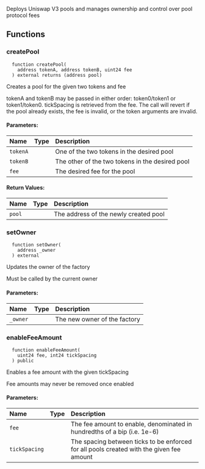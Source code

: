Deploys Uniswap V3 pools and manages ownership and control over pool protocol fees


## Functions
### createPool
```solidity
  function createPool(
    address tokenA, address tokenB, uint24 fee
  ) external returns (address pool)
```
Creates a pool for the given two tokens and fee

tokenA and tokenB may be passed in either order: token0/token1 or token1/token0. tickSpacing is retrieved
from the fee. The call will revert if the pool already exists, the fee is invalid, or the token arguments
are invalid.

#### Parameters:
| Name | Type | Description                                                          |
| :--- | :--- | :------------------------------------------------------------------- |
|`tokenA` |  | One of the two tokens in the desired pool
|`tokenB` |  | The other of the two tokens in the desired pool
|`fee` |  | The desired fee for the pool

#### Return Values:
| Name                           | Type          | Description                                                                  |
| :----------------------------- | :------------ | :--------------------------------------------------------------------------- |
|`pool`|  | The address of the newly created pool
### setOwner
```solidity
  function setOwner(
    address _owner
  ) external
```
Updates the owner of the factory

Must be called by the current owner

#### Parameters:
| Name | Type | Description                                                          |
| :--- | :--- | :------------------------------------------------------------------- |
|`_owner` |  | The new owner of the factory

### enableFeeAmount
```solidity
  function enableFeeAmount(
    uint24 fee, int24 tickSpacing
  ) public
```
Enables a fee amount with the given tickSpacing

Fee amounts may never be removed once enabled

#### Parameters:
| Name | Type | Description                                                          |
| :--- | :--- | :------------------------------------------------------------------- |
|`fee` |  | The fee amount to enable, denominated in hundredths of a bip (i.e. 1e-6)
|`tickSpacing` |  | The spacing between ticks to be enforced for all pools created with the given fee amount

